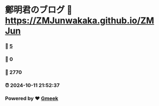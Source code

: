 # 鄭明君のブログ :link: https://ZMJunwakaka.github.io/ZMJun 
### :page_facing_up: [5](https://ZMJunwakaka.github.io/ZMJun/tag.html) 
### :speech_balloon: 0 
### :hibiscus: 2770 
### :alarm_clock: 2024-10-11 21:52:37 
### Powered by :heart: [Gmeek](https://github.com/Meekdai/Gmeek)
